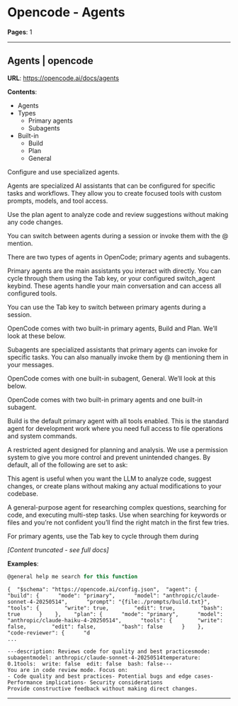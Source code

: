 # Opencode - Agents

**Pages**: 1

---

## Agents | opencode

**URL**: https://opencode.ai/docs/agents

**Contents**:
- Agents
- Types
  - Primary agents
  - Subagents
- Built-in
  - Build
  - Plan
  - General

Configure and use specialized agents.

Agents are specialized AI assistants that can be configured for specific tasks and workflows. They allow you to create focused tools with custom prompts, models, and tool access.

Use the plan agent to analyze code and review suggestions without making any code changes.

You can switch between agents during a session or invoke them with the @ mention.

There are two types of agents in OpenCode; primary agents and subagents.

Primary agents are the main assistants you interact with directly. You can cycle through them using the Tab key, or your configured switch_agent keybind. These agents handle your main conversation and can access all configured tools.

You can use the Tab key to switch between primary agents during a session.

OpenCode comes with two built-in primary agents, Build and Plan. We’ll look at these below.

Subagents are specialized assistants that primary agents can invoke for specific tasks. You can also manually invoke them by @ mentioning them in your messages.

OpenCode comes with one built-in subagent, General. We’ll look at this below.

OpenCode comes with two built-in primary agents and one built-in subagent.

Build is the default primary agent with all tools enabled. This is the standard agent for development work where you need full access to file operations and system commands.

A restricted agent designed for planning and analysis. We use a permission system to give you more control and prevent unintended changes. By default, all of the following are set to ask:

This agent is useful when you want the LLM to analyze code, suggest changes, or create plans without making any actual modifications to your codebase.

A general-purpose agent for researching complex questions, searching for code, and executing multi-step tasks. Use when searching for keywords or files and you’re not confident you’ll find the right match in the first few tries.

For primary agents, use the Tab key to cycle through them during 

*[Content truncated - see full docs]*

**Examples**:

```javascript
@general help me search for this function
```

```text
{  "$schema": "https://opencode.ai/config.json",  "agent": {    "build": {      "mode": "primary",      "model": "anthropic/claude-sonnet-4-20250514",      "prompt": "{file:./prompts/build.txt}",      "tools": {        "write": true,        "edit": true,        "bash": true      }    },    "plan": {      "mode": "primary",      "model": "anthropic/claude-haiku-4-20250514",      "tools": {        "write": false,        "edit": false,        "bash": false      }    },    "code-reviewer": {      "d
...
```

```text
---description: Reviews code for quality and best practicesmode: subagentmodel: anthropic/claude-sonnet-4-20250514temperature: 0.1tools:  write: false  edit: false  bash: false---
You are in code review mode. Focus on:
- Code quality and best practices- Potential bugs and edge cases- Performance implications- Security considerations
Provide constructive feedback without making direct changes.
```

---
